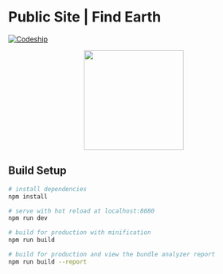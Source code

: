 # Public Site | Find Earth

[![Codeship](https://img.shields.io/codeship/33c10310-d37c-0134-404f-16b6d884a97d/master.svg)]()

<p align="center">
  <img width="200px" src="https://cdn.rawgit.com/FindEarth/web/master/static/animated_logo.svg">
</p>

## Build Setup

``` bash
# install dependencies
npm install

# serve with hot reload at localhost:8080
npm run dev

# build for production with minification
npm run build

# build for production and view the bundle analyzer report
npm run build --report
```
